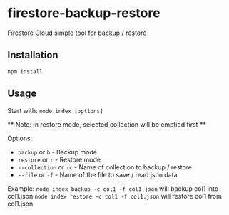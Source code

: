 # firestore-backup-restore
Firestore Cloud simple tool for backup / restore

## Installation
`npm install`

## Usage
Start with:
`node index [options]`

** Note: In restore mode, selected collection will be emptied first **

Options:
* `backup` or `b` - Backup mode
* `restore` or `r` - Restore mode
* `--collection` or `-c` - Name of collection to backup / restore
* `--file` or `-f` - Name of the file to save / read json data

Example:
`node index backup -c col1 -f col1.json` will backup col1 into col1.json
`node index restore -c col1 -f col1.json` will restore col1 from col1.json
